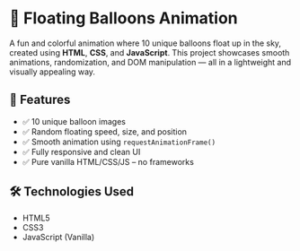 # 🎈 Floating Balloons Animation

A fun and colorful animation where 10 unique balloons float up in the sky, created using **HTML**, **CSS**, and **JavaScript**. This project showcases smooth animations, randomization, and DOM manipulation — all in a lightweight and visually appealing way.

## 🌟 Features

- ✅ 10 unique balloon images
- ✅ Random floating speed, size, and position
- ✅ Smooth animation using `requestAnimationFrame()`
- ✅ Fully responsive and clean UI
- ✅ Pure vanilla HTML/CSS/JS – no frameworks

## 🛠️ Technologies Used

- HTML5
- CSS3
- JavaScript (Vanilla)


